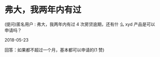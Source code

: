 # 弗大，我两年内有过

(提问)匿名用户 : 弗大，我两年内有过 4 次房贷逾期，还有什 么 xyd 产品是可以申请吗？

2018-05-23

回答：如果都不超过一个月，基本都可以申请的(1 赞)